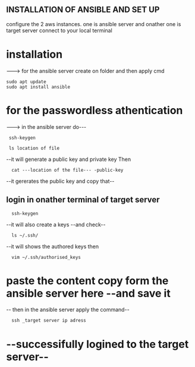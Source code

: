 ## INSTALLATION OF ANSIBLE AND SET UP

 configure the 2 aws instances. one is ansible server and onather one is target server 
 connect to your local terminal

 # installation
 ---> for the ansible server create on folder and then apply cmd
  
    sudo apt update
    sudo apt install ansible
 # for the passwordless athentication 
 ---> in the ansible server  do---
 
     ssh-keygen 
     
     ls location of file
--it will generate a public key and private key Then 

      cat ---location of the file--- -public-key

 --it gererates the public key and copy that--

 ## login in onather terminal of target server 

      ssh-keygen
 --it will also create a keys --and check--
 
      ls ~/.ssh/

  --it will shows the authored keys then 
     
      vim ~/.ssh/authorised_keys

# paste the content copy form the ansible server here --and save it

 -- then in the ansible server apply the command--

      ssh _target server ip adress
   # --successifully logined to the target server--
  
